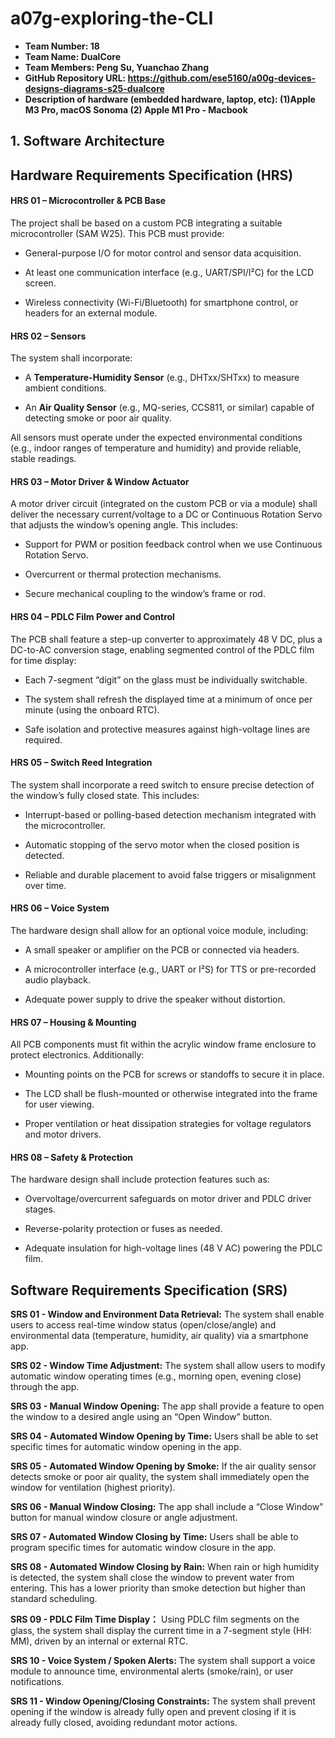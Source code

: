 # a07g-exploring-the-CLI

* **Team Number: 18**
* **Team Name: DualCore**
* **Team Members: Peng Su, Yuanchao Zhang**
* **GitHub Repository URL: https://github.com/ese5160/a00g-devices-designs-diagrams-s25-dualcore**
* **Description of hardware (embedded hardware, laptop, etc): (1)Apple M3 Pro, macOS Sonoma (2) Apple M1 Pro - Macbook**

## 1. Software Architecture

## Hardware Requirements Specification (HRS)

#### HRS 01 – Microcontroller & PCB Base

The project shall be based on a custom PCB integrating a suitable microcontroller (SAM W25). This PCB must provide:

- General-purpose I/O for motor control and sensor data acquisition.
  
- At least one communication interface (e.g., UART/SPI/I²C) for the LCD screen.
  
- Wireless connectivity (Wi-Fi/Bluetooth) for smartphone control, or headers for an external module.

#### HRS 02 – Sensors  

The system shall incorporate:  

- A **Temperature-Humidity Sensor** (e.g., DHTxx/SHTxx) to measure ambient conditions.
  
- An **Air Quality Sensor** (e.g., MQ-series, CCS811, or similar) capable of detecting smoke or poor air quality.  

All sensors must operate under the expected environmental conditions (e.g., indoor ranges of temperature and humidity) and provide reliable, stable readings.

#### HRS 03 – Motor Driver & Window Actuator

A motor driver circuit (integrated on the custom PCB or via a module) shall deliver the necessary current/voltage to a DC or Continuous Rotation Servo that adjusts the window’s opening angle. This includes:

- Support for PWM or position feedback control when we use Continuous Rotation Servo.
  
- Overcurrent or thermal protection mechanisms.
  
- Secure mechanical coupling to the window’s frame or rod.

#### HRS 04 – PDLC Film Power and Control

The PCB shall feature a step-up converter to approximately 48 V DC, plus a DC-to-AC conversion stage, enabling segmented control of the PDLC film for time display:

- Each 7-segment “digit” on the glass must be individually switchable.
  
- The system shall refresh the displayed time at a minimum of once per minute (using the onboard RTC).
  
- Safe isolation and protective measures against high-voltage lines are required.

#### HRS 05 – Switch Reed Integration

The system shall incorporate a reed switch to ensure precise detection of the window’s fully closed state. This includes:

- Interrupt-based or polling-based detection mechanism integrated with the microcontroller.

- Automatic stopping of the servo motor when the closed position is detected.

- Reliable and durable placement to avoid false triggers or misalignment over time.

#### HRS 06 – Voice System  

The hardware design shall allow for an optional voice module, including:  

- A small speaker or amplifier on the PCB or connected via headers.
  
- A microcontroller interface (e.g., UART or I²S) for TTS or pre-recorded audio playback.
  
- Adequate power supply to drive the speaker without distortion.

#### HRS 07 – Housing & Mounting

All PCB components must fit within the acrylic window frame enclosure to protect electronics. Additionally:  

- Mounting points on the PCB for screws or standoffs to secure it in place.
  
- The LCD shall be flush-mounted or otherwise integrated into the frame for user viewing.
  
- Proper ventilation or heat dissipation strategies for voltage regulators and motor drivers.

#### HRS 08 – Safety & Protection  

The hardware design shall include protection features such as:  

- Overvoltage/overcurrent safeguards on motor driver and PDLC driver stages.
  
- Reverse-polarity protection or fuses as needed.
  
- Adequate insulation for high-voltage lines (48 V AC) powering the PDLC film.

## Software Requirements Specification (SRS)

**SRS 01 - Window and Environment Data Retrieval:** The system shall enable users to access real-time window status (open/close/angle) and environmental data (temperature, humidity, air quality) via a smartphone app.

**SRS 02 - Window Time Adjustment:** The system shall allow users to modify automatic window operating times (e.g., morning open, evening close) through the app.

**SRS 03 - Manual Window Opening:** The app shall provide a feature to open the window to a desired angle using an “Open Window” button.

**SRS 04 - Automated Window Opening by Time:** Users shall be able to set specific times for automatic window opening in the app.

**SRS 05 - Automated Window Opening by Smoke:** If the air quality sensor detects smoke or poor air quality, the system shall immediately open the window for ventilation (highest priority).

**SRS 06 - Manual Window Closing:** The app shall include a “Close Window” button for manual window closure or angle adjustment.

**SRS 07 - Automated Window Closing by Time:** Users shall be able to program specific times for automatic window closure in the app.

**SRS 08 - Automated Window Closing by Rain:** When rain or high humidity is detected, the system shall close the window to prevent water from entering. This has a lower priority than smoke detection but higher than standard scheduling.

**SRS 09 - PDLC Film Time Display：** Using PDLC film segments on the glass, the system shall display the current time in a 7-segment style (HH: MM), driven by an internal or external RTC.

**SRS 10 - Voice System / Spoken Alerts:**
The system shall support a voice module to announce time, environmental alerts (smoke/rain), or user notifications.

**SRS 11 - Window Opening/Closing Constraints:**
The system shall prevent opening if the window is already fully open and prevent closing if it is already fully closed, avoiding redundant motor actions.
